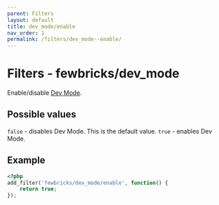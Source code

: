 ```yaml
---
parent: Filters
layout: default
title: dev_mode/enable
nav_order: 1
permalink: /filters/dev_mode--enable/
---
```


# Filters - fewbricks/dev_mode
Enable/disable [Dev Mode](/dev-mode).

## Possible values
`false` - disables Dev Mode. This is the default value.
`true` - enables Dev Mode.

## Example
```php
<?php
add_filter('fewbricks/dev_mode/enable', function() {
    return true;
});
```

